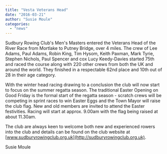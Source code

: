 ```yaml
---
title: "Vesta Veterans Head"
date: "2016-03-21"
author: "Susie Moule"
categories: 
  - "news"
---
```


Sudbury Rowing Club's Men's Masters entered the Veterans Head of the River Race from Mortlake to Putney Bridge, over 4 miles. The crew of Lee Adams, Paul Adams, Robin King, Tim Hysom, Keith Paxman, Mark Tyrie, Stephen Nichols, Paul Spencer and cox Lucy Keedy-Davies started 75th and raced the course along with 220 other crews from both the UK and around the world. They finished in a respectable 62nd place and 10th out of 28 in their age category.

With the winter head racing drawing to a conclusion the club will now start to focus on the summer regatta season. The traditional Easter Opening on Good Friday is the formal start of the regatta season - scratch crews will be competing in sprint races to win Easter Eggs and the Town Mayor will raise the club flag. New and old members are invited to attend the Easter festivities. Racing will start at approx. 9.00am with the flag being raised at about 11.30am.

The club are always keen to welcome both new and experienced rowers into the club and details can be found on the club website at [www.sudburyrowingclub.org.uk](http://sudburyrowingclub.org.uk).

Susie Moule
